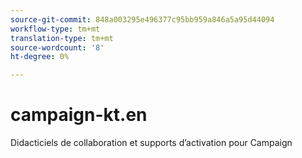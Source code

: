 ```yaml
---
source-git-commit: 848a003295e496377c95bb959a846a5a95d44094
workflow-type: tm+mt
translation-type: tm+mt
source-wordcount: '8'
ht-degree: 0%

---
```

# campaign-kt.en

Didacticiels de collaboration et supports d’activation pour Campaign
